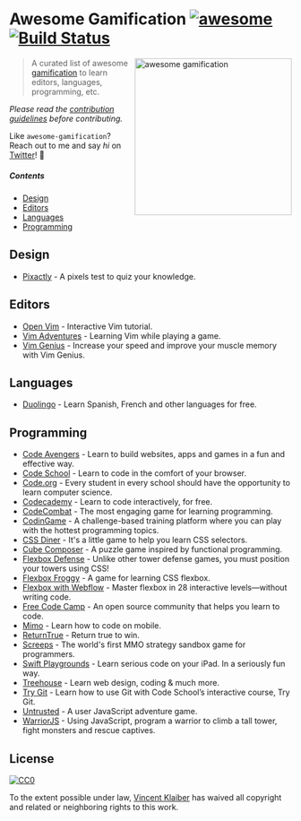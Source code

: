 # Awesome Gamification [![awesome](https://cdn.rawgit.com/sindresorhus/awesome/master/media/badge.svg)](https://github.com/sindresorhus/awesome) [![Build Status](https://img.shields.io/travis/vinkla/awesome-gamification/master.svg?style=flat)](https://travis-ci.org/vinkla/awesome-gamification)

[<img src="https://cloud.githubusercontent.com/assets/499192/18659925/ed7e6262-7f0d-11e6-8e8e-b53b87158210.png" align="right" alt="awesome gamification" width="280">](https://en.m.wikipedia.org/wiki/Gamification_of_learning)

> A curated list of awesome [gamification](https://en.m.wikipedia.org/wiki/Gamification_of_learning) to learn editors, languages, programming, etc.

*Please read the [contribution guidelines](CONTRIBUTING.md) before contributing.*

Like `awesome-gamification`? Reach out to me and say *hi* on [Twitter](https://twitter.com/vnkla)! 👋

##### Contents

- [Design](#design)
- [Editors](#editors)
- [Languages](#languages)
- [Programming](#programming)

## Design

- [Pixactly](http://pixact.ly/) - A pixels test to quiz your knowledge.

## Editors

- [Open Vim](http://www.openvim.com/) - Interactive Vim tutorial.
- [Vim Adventures](http://vim-adventures.com/) - Learning Vim while playing a game.
- [Vim Genius](http://vimgenius.com/) - Increase your speed and improve your muscle memory with Vim Genius.

## Languages

- [Duolingo](https://www.duolingo.com/) - Learn Spanish, French and other languages for free.

## Programming

- [Code Avengers](https://www.codeavengers.com/) - Learn to build websites, apps and games in a fun and effective way.
- [Code School](https://www.codeschool.com/) - Learn to code in the comfort of your browser.
- [Code.org](https://code.org/) - Every student in every school should have the opportunity to learn computer science.
- [Codecademy](https://www.codecademy.com/) - Learn to code interactively, for free.
- [CodeCombat](https://codecombat.com/) - The most engaging game for learning programming.
- [CodinGame](https://www.codingame.com/) - A challenge-based training platform where you can play with the hottest programming topics.
- [CSS Diner](https://flukeout.github.io/) - It's a little game to help you learn CSS selectors.
- [Cube Composer](http://david-peter.de/cube-composer/) - A puzzle game inspired by functional programming.
- [Flexbox Defense](http://www.flexboxdefense.com/) - Unlike other tower defense games, you must position your towers using CSS!
- [Flexbox Froggy](http://flexboxfroggy.com/) - A game for learning CSS flexbox.
- [Flexbox with Webflow](https://www.flexboxgame.com/) - Master flexbox in 28 interactive levels—without writing code.
- [Free Code Camp](https://www.freecodecamp.com) - An open source community that helps you learn to code.
- [Mimo](https://getmimo.com/) - Learn how to code on mobile.
- [ReturnTrue](https://alf.nu/ReturnTrue) - Return true to win.
- [Screeps](https://screeps.com/) - The world's first MMO strategy sandbox game for programmers.
- [Swift Playgrounds](http://www.apple.com/swift/playgrounds/) - Learn serious code on your iPad. In a seriously fun way.
- [Treehouse](https://teamtreehouse.com/) - Learn web design, coding & much more.
- [Try Git](https://try.github.io/levels/1/challenges/1) - Learn how to use Git with Code School’s interactive course, Try Git.
- [Untrusted](https://alexnisnevich.github.io/untrusted/) - A user JavaScript adventure game.
- [WarriorJS](https://github.com/olistic/warriorjs) - Using JavaScript, program a warrior to climb a tall tower, fight monsters and rescue captives.

## License

[![CC0](https://licensebuttons.net/p/zero/1.0/88x31.png)](https://creativecommons.org/publicdomain/zero/1.0/)

To the extent possible under law, [Vincent Klaiber](https://vinkla.com) has waived all copyright and related or neighboring rights to this work.
